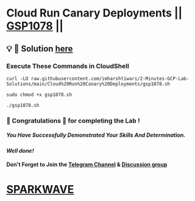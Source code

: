 # Cloud Run Canary Deployments || [GSP1078](https://www.cloudskillsboost.google/focuses/52827?parent=catalog) ||

## 💡 🔑 Solution [here](https://www.youtube.com/@sparkwave.01)

### Execute These Commands in CloudShell

```
curl -LO raw.githubusercontent.com/imharshtiwari/2-Minutes-GCP-Lab-Solutions/main/Cloud%20Run%20Canary%20Deployments/gsp1078.sh

sudo chmod +x gsp1078.sh

./gsp1078.sh
```

### 🐼 Congratulations 🎉 for completing the Lab !

##### *You Have Successfully Demonstrated Your Skills And Determination.*

#### *Well done!*

#### Don't Forget to Join the [Telegram Channel](https://t.me/sparkwave.01) & [Discussion group](https://t.me/sparkwave.01chats)

# [SPARKWAVE](https://www.youtube.com/@sparkwave.01)
